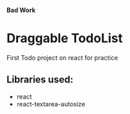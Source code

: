 **Bad Work**

# Draggable TodoList

First Todo project on react for practice

## Libraries used:

- react
- react-textarea-autosize
